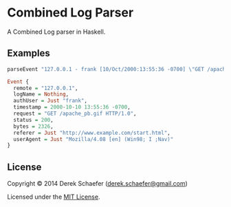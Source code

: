 # Combined Log Parser

A Combined Log parser in Haskell.

## Examples

```haskell
parseEvent "127.0.0.1 - frank [10/Oct/2000:13:55:36 -0700] \"GET /apache_pb.gif HTTP/1.0\" 200 2326 \"http://www.example.com/start.html\" \"Mozilla/4.08 [en] (Win98; I ;Nav)\""
```
```haskell
Event {
  remote = "127.0.0.1",
  logName = Nothing,
  authUser = Just "frank",
  timestamp = 2000-10-10 13:55:36 -0700,
  request = "GET /apache_pb.gif HTTP/1.0",
  status = 200,
  bytes = 2326,
  referer = Just "http://www.example.com/start.html",
  userAgent = Just "Mozilla/4.08 [en] (Win98; I ;Nav)"
}
```

## License

Copyright &copy; 2014 Derek Schaefer (<derek.schaefer@gmail.com>)

Licensed under the [MIT License](http://opensource.org/licenses/MIT).

